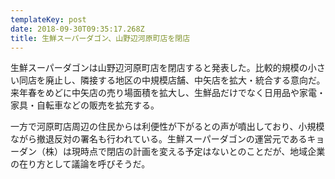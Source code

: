 ```yaml
---
templateKey: post
date: 2018-09-30T09:35:17.268Z
title: 生鮮スーパーダゴン、山野辺河原町店を閉店
---
```

生鮮スーパーダゴンは山野辺河原町店を閉店すると発表した。比較的規模の小さい同店を廃止し、隣接する地区の中規模店舗、中矢店を拡大・統合する意向だ。来年春をめどに中矢店の売り場面積を拡大し、生鮮品だけでなく日用品や家電・家具・自転車などの販売を拡充する。

一方で河原町店周辺の住民からは利便性が下がるとの声が噴出しており、小規模ながら撤退反対の署名も行われている。生鮮スーパーダゴンの運営元であるキョーダン（株）は現時点で閉店の計画を変える予定はないとのことだが、地域企業の在り方として議論を呼びそうだ。
